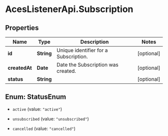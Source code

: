 # AcesListenerApi.Subscription

## Properties
Name | Type | Description | Notes
------------ | ------------- | ------------- | -------------
**id** | **String** | Unique identifier for a Subscription. | [optional] 
**createdAt** | **Date** | Date the Subscription was created. | [optional] 
**status** | **String** |  | [optional] 


<a name="StatusEnum"></a>
## Enum: StatusEnum


* `active` (value: `"active"`)

* `unsubscribed` (value: `"unsubscribed"`)

* `cancelled` (value: `"cancelled"`)




